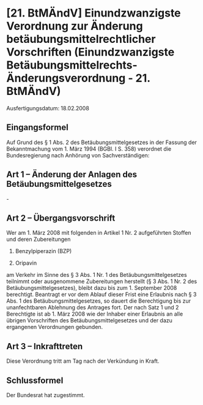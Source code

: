 # [21. BtMÄndV] Einundzwanzigste Verordnung zur Änderung betäubungsmittelrechtlicher Vorschriften  (Einundzwanzigste Betäubungsmittelrechts-Änderungsverordnung - 21. BtMÄndV)

Ausfertigungsdatum: 18.02.2008

 

## Eingangsformel

Auf Grund des § 1 Abs. 2 des Betäubungsmittelgesetzes in der Fassung der Bekanntmachung vom 1. März 1994 (BGBl. I S. 358) verordnet die Bundesregierung nach Anhörung von Sachverständigen:


## Art 1 – Änderung der Anlagen des Betäubungsmittelgesetzes

\-


## Art 2 – Übergangsvorschrift

Wer am 1. März 2008 mit folgenden in Artikel 1 Nr. 2 aufgeführten Stoffen und deren Zubereitungen

1. Benzylpiperazin (BZP)

2. Oripavin

am Verkehr im Sinne des § 3 Abs. 1 Nr. 1 des Betäubungsmittelgesetzes teilnimmt oder ausgenommene Zubereitungen herstellt (§ 3 Abs. 1 Nr. 2 des Betäubungsmittelgesetzes), bleibt dazu bis zum 1. September 2008 berechtigt. Beantragt er vor dem Ablauf dieser Frist eine Erlaubnis nach § 3 Abs. 1 des Betäubungsmittelgesetzes, so dauert die Berechtigung bis zur unanfechtbaren Ablehnung des Antrages fort. Der nach Satz 1 und 2 Berechtigte ist ab 1. März 2008 wie der Inhaber einer Erlaubnis an alle übrigen Vorschriften des Betäubungsmittelgesetzes und der dazu ergangenen Verordnungen gebunden.


## Art 3 – Inkrafttreten

Diese Verordnung tritt am Tag nach der Verkündung in Kraft.


## Schlussformel

Der Bundesrat hat zugestimmt.
